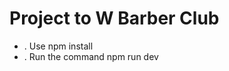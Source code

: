 # Project to W Barber Club
<ul>
<li>. Use npm install</li>
<li>. Run the command npm run dev</li>
</ul>